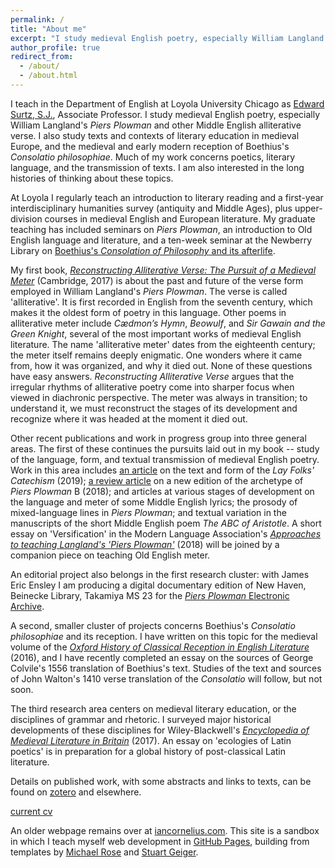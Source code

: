 ```yaml
---
permalink: /
title: "About me"
excerpt: "I study medieval English poetry, especially William Langland's *Piers Plowman*"
author_profile: true
redirect_from: 
  - /about/
  - /about.html
---
```


I teach in the Department of English at Loyola University Chicago as [Edward Surtz, S.J.](https://www.luc.edu/english/surtz.shtml), Associate Professor. 
I study medieval English poetry, especially William Langland's *Piers Plowman* and other Middle English alliterative verse. 
I also study texts and contexts of literary education in medieval Europe,
and the medieval and early modern reception of Boethius's *Consolatio philosophiae*.
Much of my work concerns poetics, literary language, and the transmission of texts. 
I am also interested in the long histories of thinking about these topics. 

At Loyola I regularly teach an introduction to literary reading and a first-year interdisciplinary humanities survey (antiquity and Middle Ages), plus upper-division courses in medieval English and European literature. 
My graduate teaching has included seminars on *Piers Plowman*, an introduction to Old English language and literature, and a ten-week seminar at the Newberry Library on [Boethius's *Consolation of Philosophy* and its afterlife](https://icornelius.github.io/boethius2019/).

My first book, [*Reconstructing Alliterative Verse: The Pursuit of a Medieval Meter*](http://www.cambridge.org/9781107154100) (Cambridge, 2017) is about the past and future of the verse form employed in William Langland's *Piers Plowman*. 
The verse is called 'alliterative'. 
It is first recorded in English from the seventh century, which makes it the oldest form of poetry in this language. 
Other poems in alliterative meter include *Cædmon’s Hymn*, *Beowulf*, and *Sir Gawain and the Green Knight*, several of the most important works of medieval English literature. 
The name 'alliterative meter' dates from the eighteenth century; the meter itself remains deeply enigmatic. 
One wonders where it came from, how it was organized, and why it died out. 
None of these questions have easy answers. 
*Reconstructing Alliterative Verse* argues that the irregular rhythms of alliterative poetry come into sharper focus when viewed in diachronic perspective. 
The meter was always in transition; 
to understand it, we must reconstruct the stages of its development and recognize where it was headed at the moment it died out.

Other recent publications and work in progress group into three general areas. 
The first of these continues the pursuits laid out in my book -- study of the language, form, and textual transmission of medieval English poetry. 
Work in this area includes 
[an article](https://academic.oup.com/res/article-abstract/70/293/14/5232559) on the text and form of the *Lay Folks' Catechism* (2019); 
[a review article](https://www.brepolsonline.net/doi/10.1484/J.YLS.5.116161) on a new edition of the archetype of *Piers Plowman* B (2018); 
and articles at various stages of development on the language and meter of some Middle English lyrics; 
the prosody of mixed-language lines in *Piers Plowman*; 
and textual variation in the manuscripts of the short Middle English poem *The ABC of Aristotle*. 
A short essay on 'Versification' in the Modern Language Association's [*Approaches to teaching Langland's 'Piers Plowman'*](https://www.mla.org/Publications/Bookstore/Approaches-to-Teaching-World-Literature/Approaches-to-Teaching-Langland-s-Piers-Plowman) (2018)
will be joined by a companion piece on teaching Old English meter. 

An editorial project also belongs in the first research cluster: 
with James Eric Ensley I am producing a digital documentary edition of New Haven, Beinecke Library, Takamiya MS 23 for the [*Piers Plowman* Electronic Archive](http://piers.chass.ncsu.edu/).

A second, smaller cluster of projects concerns Boethius's *Consolatio philosophiae* and its reception. 
I have written on this topic for the medieval volume of the [*Oxford History of Classical Reception in English Literature*](https://www.oxfordscholarship.com/view/10.1093/acprof:oso/9780199587230.001.0001/acprof-9780199587230-chapter-14) (2016), 
and I have recently completed an essay on the sources of George Colvile's 1556 translation of Boethius's text. 
Studies of the text and sources of John Walton's 1410 verse translation of the *Consolatio* will follow, but not soon. 

The third research area centers on medieval literary education, or the disciplines of grammar and rhetoric. 
I surveyed major historical developments of these disciplines for Wiley-Blackwell's [*Encyclopedia of Medieval Literature in Britain*](https://onlinelibrary.wiley.com/doi/abs/10.1002/9781118396957.wbemlb492) (2017). 
An essay on 'ecologies of Latin poetics' is in preparation for a global history of post-classical Latin literature. 

Details on published work, with some abstracts and links to texts, can be found on [zotero](https://www.zotero.org/irc7) and elsewhere. 

[current cv](https://icornelius.github.io/files/cornelius-cv.pdf)

An older webpage remains over at [iancornelius.com](https://www.iancornelius.com). 
This site is a sandbox in which I teach myself web development in [GitHub Pages](https://pages.github.com/), building from templates by [Michael Rose](https://mademistakes.com/) and [Stuart Geiger](http://stuartgeiger.com/).
